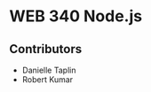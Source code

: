 <h1>WEB 340 Node.js</h1>
<h2>Contributors</h2>
<ul>
  <li>Danielle Taplin</li>
  <li>Robert Kumar</li>
</ul>
